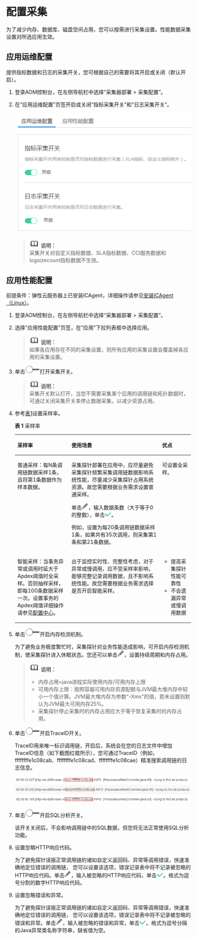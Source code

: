 # 配置采集<a name="aom_02_0015"></a>

为了减少内存、数据库、磁盘空间占用，您可以按需进行采集设置。性能数据采集设置对所选应用生效。

## 应用运维配置<a name="zh-cn_topic_0127215851_zh-cn_topic_0089684076_zh-cn_topic_0094346112_section469925120117"></a>

提供指标数据和日志的采集开关，您可根据自己的需要将其开启或关闭（默认开启）。

1.  登录AOM控制台，在左侧导航栏中选择“采集器部署 \> 采集配置”。
2.  在“应用运维配置”页签开启或关闭“指标采集开关”和“日志采集开关”。

    ![](figures/zh-cn_image_0180374535.png)

    >![](public_sys-resources/icon-note.gif) **说明：**   
    >采集开关对自定义指标数据、SLA指标数据、CCI服务数据和logsizecount指标数据不生效。  


## 应用性能配置<a name="section17464115716119"></a>

前提条件：弹性云服务器上已安装ICAgent，详细操作请参见[安装ICAgent（Linux）](安装ICAgent（Linux）.md)。

1.  登录AOM控制台，在左侧导航栏中选择“采集器部署 \> 采集配置”。
2.  选择“应用性能配置”页签，在“应用”下拉列表框中选择应用。

    >![](public_sys-resources/icon-note.gif) **说明：**   
    >如果各应用存在不同的采集设置，则所有应用的采集设置会覆盖掉各应用的采集设置。  

3.  单击![](figures/icon-采集开关1.png)打开采集开关。

    >![](public_sys-resources/icon-note.gif) **说明：**   
    >采集开关默认打开，当您不需要采集某个应用的调用链和拓扑数据时，可通过关闭采集开关来停止数据采集，以减少资源占用。  

4.  参考[表1](#zh-cn_topic_0127215851_zh-cn_topic_0089684076_zh-cn_topic_0094346112_table87201753194510)设置采样率。

    **表 1**  采样率

    <a name="zh-cn_topic_0127215851_zh-cn_topic_0089684076_zh-cn_topic_0094346112_table87201753194510"></a>
    <table><thead align="left"><tr id="zh-cn_topic_0127215851_zh-cn_topic_0089684076_zh-cn_topic_0094346112_row673617538457"><th class="cellrowborder" valign="top" width="30.693069306930692%" id="mcps1.2.4.1.1"><p id="zh-cn_topic_0127215851_zh-cn_topic_0089684076_zh-cn_topic_0094346112_p18736115317455"><a name="zh-cn_topic_0127215851_zh-cn_topic_0089684076_zh-cn_topic_0094346112_p18736115317455"></a><a name="zh-cn_topic_0127215851_zh-cn_topic_0089684076_zh-cn_topic_0094346112_p18736115317455"></a>采样率</p>
    </th>
    <th class="cellrowborder" valign="top" width="51.48514851485149%" id="mcps1.2.4.1.2"><p id="zh-cn_topic_0127215851_zh-cn_topic_0089684076_zh-cn_topic_0094346112_p57365538450"><a name="zh-cn_topic_0127215851_zh-cn_topic_0089684076_zh-cn_topic_0094346112_p57365538450"></a><a name="zh-cn_topic_0127215851_zh-cn_topic_0089684076_zh-cn_topic_0094346112_p57365538450"></a>使用场景</p>
    </th>
    <th class="cellrowborder" valign="top" width="17.82178217821782%" id="mcps1.2.4.1.3"><p id="zh-cn_topic_0127215851_zh-cn_topic_0089684076_zh-cn_topic_0094346112_p2736053144512"><a name="zh-cn_topic_0127215851_zh-cn_topic_0089684076_zh-cn_topic_0094346112_p2736053144512"></a><a name="zh-cn_topic_0127215851_zh-cn_topic_0089684076_zh-cn_topic_0094346112_p2736053144512"></a>优点</p>
    </th>
    </tr>
    </thead>
    <tbody><tr id="zh-cn_topic_0127215851_zh-cn_topic_0089684076_zh-cn_topic_0094346112_row7736753194511"><td class="cellrowborder" valign="top" width="30.693069306930692%" headers="mcps1.2.4.1.1 "><p id="zh-cn_topic_0127215851_zh-cn_topic_0089684076_zh-cn_topic_0094346112_p153447792619"><a name="zh-cn_topic_0127215851_zh-cn_topic_0089684076_zh-cn_topic_0094346112_p153447792619"></a><a name="zh-cn_topic_0127215851_zh-cn_topic_0089684076_zh-cn_topic_0094346112_p153447792619"></a>普通采样：每N条调用链数据采样1条，且将第1条数据作为样本数据。</p>
    </td>
    <td class="cellrowborder" valign="top" width="51.48514851485149%" headers="mcps1.2.4.1.2 "><p id="zh-cn_topic_0127215851_zh-cn_topic_0089684076_zh-cn_topic_0094346112_p1073613539459"><a name="zh-cn_topic_0127215851_zh-cn_topic_0089684076_zh-cn_topic_0094346112_p1073613539459"></a><a name="zh-cn_topic_0127215851_zh-cn_topic_0089684076_zh-cn_topic_0094346112_p1073613539459"></a>采集探针部署在应用中，应尽量避免采集探针频繁采集调用链数据影响系统性能，尽量减少采集探针占用系统资源。故您需要根据业务需求设置普通采样。</p>
    <p id="zh-cn_topic_0127215851_zh-cn_topic_0089684076_zh-cn_topic_0094346112_p75941445182614"><a name="zh-cn_topic_0127215851_zh-cn_topic_0089684076_zh-cn_topic_0094346112_p75941445182614"></a><a name="zh-cn_topic_0127215851_zh-cn_topic_0089684076_zh-cn_topic_0094346112_p75941445182614"></a>单击<a name="zh-cn_topic_0127215851_image344483218530"></a><a name="zh-cn_topic_0127215851_image344483218530"></a><span><img id="zh-cn_topic_0127215851_image344483218530" src="figures/icon-编辑4.png"></span>，输入数据条数（大于等于0的整数），单击<a name="zh-cn_topic_0127215851_image745017386543"></a><a name="zh-cn_topic_0127215851_image745017386543"></a><span><img id="zh-cn_topic_0127215851_image745017386543" src="figures/icon-输入4.png"></span>。</p>
    <p id="zh-cn_topic_0127215851_zh-cn_topic_0089684076_zh-cn_topic_0094346112_p15594204542616"><a name="zh-cn_topic_0127215851_zh-cn_topic_0089684076_zh-cn_topic_0094346112_p15594204542616"></a><a name="zh-cn_topic_0127215851_zh-cn_topic_0089684076_zh-cn_topic_0094346112_p15594204542616"></a>例如，设置为每20条调用链数据采样1条，如果共有35次调用，则采集第1条和第21条数据。</p>
    </td>
    <td class="cellrowborder" valign="top" width="17.82178217821782%" headers="mcps1.2.4.1.3 "><p id="zh-cn_topic_0127215851_zh-cn_topic_0089684076_zh-cn_topic_0094346112_p1673615536455"><a name="zh-cn_topic_0127215851_zh-cn_topic_0089684076_zh-cn_topic_0094346112_p1673615536455"></a><a name="zh-cn_topic_0127215851_zh-cn_topic_0089684076_zh-cn_topic_0094346112_p1673615536455"></a>可设置全采样。</p>
    </td>
    </tr>
    <tr id="zh-cn_topic_0127215851_zh-cn_topic_0089684076_zh-cn_topic_0094346112_row10736145319451"><td class="cellrowborder" valign="top" width="30.693069306930692%" headers="mcps1.2.4.1.1 "><p id="zh-cn_topic_0127215851_zh-cn_topic_0089684076_zh-cn_topic_0094346112_p157369531459"><a name="zh-cn_topic_0127215851_zh-cn_topic_0089684076_zh-cn_topic_0094346112_p157369531459"></a><a name="zh-cn_topic_0127215851_zh-cn_topic_0089684076_zh-cn_topic_0094346112_p157369531459"></a>智能采样：当事务异常或调用时延大于Apdex阈值时全采样。否则抽样采样，即每100条数据采样一次。设置事务的Apdex阈值详细操作请参见<a href="配置中心.md">配置中心</a>。</p>
    </td>
    <td class="cellrowborder" valign="top" width="51.48514851485149%" headers="mcps1.2.4.1.2 "><p id="zh-cn_topic_0127215851_zh-cn_topic_0089684076_zh-cn_topic_0094346112_p15736185313453"><a name="zh-cn_topic_0127215851_zh-cn_topic_0089684076_zh-cn_topic_0094346112_p15736185313453"></a><a name="zh-cn_topic_0127215851_zh-cn_topic_0089684076_zh-cn_topic_0094346112_p15736185313453"></a>出于监控实时性、完整性考虑，对于异常或慢调用，应不受采样率影响，能够完整记录调用数据，且不影响系统性能。故您需要根据业务需求选择是否开启智能采样。</p>
    </td>
    <td class="cellrowborder" valign="top" width="17.82178217821782%" headers="mcps1.2.4.1.3 "><a name="zh-cn_topic_0127215851_zh-cn_topic_0089684076_zh-cn_topic_0094346112_ul9736135317454"></a><a name="zh-cn_topic_0127215851_zh-cn_topic_0089684076_zh-cn_topic_0094346112_ul9736135317454"></a><ul id="zh-cn_topic_0127215851_zh-cn_topic_0089684076_zh-cn_topic_0094346112_ul9736135317454"><li>提高采集探针性能可靠性</li><li>不会遗漏异常或慢调用数据</li></ul>
    </td>
    </tr>
    </tbody>
    </table>

5.  单击![](figures/icon-采集开关2.png)开启内存检测机制。

    为了避免业务极度繁忙时，采集探针对业务性能造成影响，可开启内存检测机制，使采集探针进入休眠状态。您还可以单击![](figures/icon-编辑5.png)，设置持续周期和内存占用。

    >![](public_sys-resources/icon-note.gif) **说明：**   
    >-   内存占用=java进程实际使用内存/可用内存上限  
    >-   可用内存上限：按照容器可用内存资源配额与JVM最大堆内存中较小一个值计算。JVM最大堆内存为参数“-Xmx”的值，若未设置则默认为JVM最大可用内存25%。  
    >-   采集探针停止采集时的内存占用应大于等于恢复采集时的内存占用。  

6.  单击![](figures/icon-采集开关3.png)开启TraceID开关。

    TraceID用来唯一标识调用链，开启后，系统会在您的日志文件中增加TraceID信息（如下截图红框所示），您可通过TraceID（例如，ffffffffe1c08cab、ffffffffe1c08cad、ffffffffe1c08cae）精准搜索调用链的日志信息。

    ![](figures/TraceID开关.png)

7.  单击![](figures/icon-采集开关4.png)开启SQL分析开关。

    该开关关闭后，不会影响调用链中的SQL数据，但您将无法正常使用SQL分析功能。

8.  设置忽略HTTP响应代码。

    为了避免探针误报正常调用链的诸如自定义返回码、异常等调用错误，快速准确地定位错误的调用链， 您可以设置该选项，错误记录表中将不记录被忽略的HTTP响应代码。单击![](figures/icon-编辑6.png)，输入被忽略的HTTP响应代码，单击![](figures/icon-输入5.png)。格式为逗号分割的数字HTTP响应代码。

9.  设置忽略错误和异常。

    为了避免探针误报正常调用链的诸如自定义返回码、异常等调用错误，快速准确地定位错误的调用链， 您可以设置该选项，错误记录表中将不记录被忽略的错误和异常。单击![](figures/icon-编辑7.png)，输入被忽略的错误和异常，单击![](figures/icon-输入6.png)。格式为逗号分隔的Java异常类名称字符串，缺省值为空。


